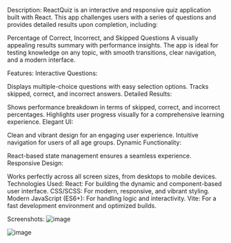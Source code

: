 Description:
ReactQuiz is an interactive and responsive quiz application built with React. This app challenges users with a series of questions and provides detailed results upon completion, including:

Percentage of Correct, Incorrect, and Skipped Questions
A visually appealing results summary with performance insights.
The app is ideal for testing knowledge on any topic, with smooth transitions, clear navigation, and a modern interface.

Features:
Interactive Questions:

Displays multiple-choice questions with easy selection options.
Tracks skipped, correct, and incorrect answers.
Detailed Results:

Shows performance breakdown in terms of skipped, correct, and incorrect percentages.
Highlights user progress visually for a comprehensive learning experience.
Elegant UI:

Clean and vibrant design for an engaging user experience.
Intuitive navigation for users of all age groups.
Dynamic Functionality:

React-based state management ensures a seamless experience.
Responsive Design:

Works perfectly across all screen sizes, from desktops to mobile devices.
Technologies Used:
React: For building the dynamic and component-based user interface.
CSS/SCSS: For modern, responsive, and vibrant styling.
Modern JavaScript (ES6+): For handling logic and interactivity.
Vite: For a fast development environment and optimized builds.

Screenshots:
![image](https://github.com/user-attachments/assets/9779f60e-7d5a-48ac-82b5-6cc8086216c4)

![image](https://github.com/user-attachments/assets/647ff078-1a86-4010-ae45-668a3722a556)
